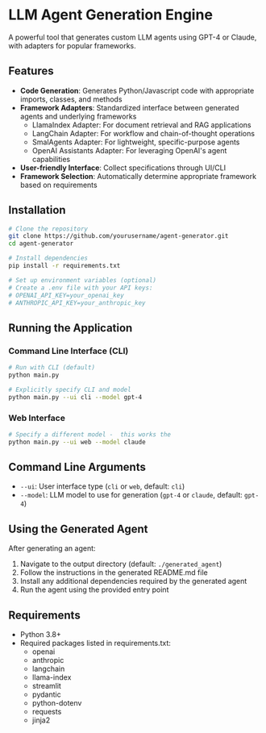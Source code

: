 # LLM Agent Generation Engine

A powerful tool that generates custom LLM agents using GPT-4 or Claude, with adapters for popular frameworks.

## Features

- **Code Generation**: Generates Python/Javascript code with appropriate imports, classes, and methods
- **Framework Adapters**: Standardized interface between generated agents and underlying frameworks
  - LlamaIndex Adapter: For document retrieval and RAG applications
  - LangChain Adapter: For workflow and chain-of-thought operations
  - SmalAgents Adapter: For lightweight, specific-purpose agents
  - OpenAI Assistants Adapter: For leveraging OpenAI's agent capabilities
- **User-friendly Interface**: Collect specifications through UI/CLI
- **Framework Selection**: Automatically determine appropriate framework based on requirements

## Installation

```bash
# Clone the repository
git clone https://github.com/yourusername/agent-generator.git
cd agent-generator

# Install dependencies
pip install -r requirements.txt

# Set up environment variables (optional)
# Create a .env file with your API keys:
# OPENAI_API_KEY=your_openai_key
# ANTHROPIC_API_KEY=your_anthropic_key
```

## Running the Application

### Command Line Interface (CLI)

```bash
# Run with CLI (default)
python main.py

# Explicitly specify CLI and model
python main.py --ui cli --model gpt-4
```

### Web Interface
```bash
# Specify a different model -  this works the
python main.py --ui web --model claude
```

## Command Line Arguments

- `--ui`: User interface type (`cli` or `web`, default: `cli`)
- `--model`: LLM model to use for generation (`gpt-4` or `claude`, default: `gpt-4`)

## Using the Generated Agent

After generating an agent:

1. Navigate to the output directory (default: `./generated_agent`)
2. Follow the instructions in the generated README.md file
3. Install any additional dependencies required by the generated agent
4. Run the agent using the provided entry point

## Requirements

- Python 3.8+
- Required packages listed in requirements.txt:
  - openai
  - anthropic
  - langchain
  - llama-index
  - streamlit
  - pydantic
  - python-dotenv
  - requests
  - jinja2
